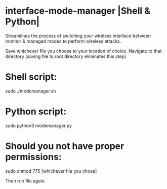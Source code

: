 # interface-mode-manager |Shell & Python|
Streamlines the process of switching your wireless interface between monitor &amp; managed modes to perform wireless attacks.

Save whichever file you choose to your location of choice. Navigate to that directory (saving file to root directory eliminates this step).

# Shell script:
sudo ./modemanager.sh

# Python script:
sudo python3 modemanager.py

# Should you not have proper permissions:
sudo chmod 775 [whichever file you chose]  
  
Then run file again.
